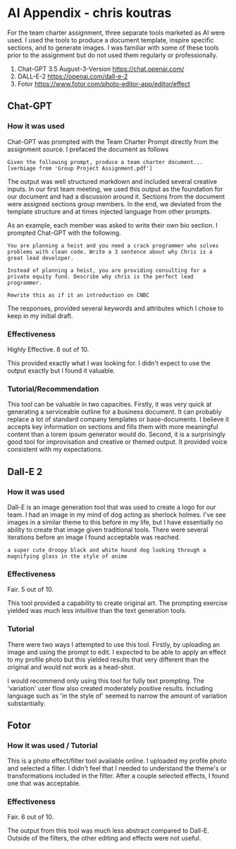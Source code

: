 # AI Appendix - chris koutras

For the team charter assignment, three separate tools marketed as AI were used. I used the tools to produce a document template, inspire specific sections, and to generate images. I was familiar with some of these tools prior to the assignment but do not used them regularly or professionally.

1. Chat-GPT 3.5 August-3-Version <https://chat.openai.com/>
1. DALL-E-2 <https://openai.com/dall-e-2>
1. Fotor <https://www.fotor.com/photo-editor-app/editor/effect>

## Chat-GPT

### How it was used

Chat-GPT was prompted with the Team Charter Prompt directly from the assignment source. I prefaced the document as follows

```text
Given the following prompt, produce a team charter document...[verbiage from 'Group Project Assignment.pdf']
```

The output was well structured markdown and included several creative inputs. In our first team meeting, we used this output as the foundation for our document and had a discussion around it. Sections from the document were assigned sections group members. In the end, we deviated from the template structure and at times injected language from other prompts.

As an example, each member was asked to write their own bio section. I prompted Chat-GPT with the following.

```text
You are planning a heist and you need a crack programmer who solves problems with clean code. Write a 3 sentence about why Chris is a great lead developer.
```

```text
Instead of planning a heist, you are providing consulting for a private equity fund. Describe why chris is the perfect lead programmer.
```

```text
Rewrite this as if it an introduction on CNBC
```

The responses, provided several keywords and attributes which I chose to keep in my initial draft.

### Effectiveness

Highly Effective. 8 out of 10.

This provided exactly what I was looking for. I didn't expect to use the output exactly but I found it valuable.

### Tutorial/Recommendation

This tool can be valuable in two capacities. Firstly, it was very quick at generating a serviceable outline for a business document. It can probably replace a lot of standard company templates or base-documents. I believe it accepts key information on sections and fills them with more meaningful content than a lorem ipsum generator would do. Second, it is a surprisingly good tool for improvisation and creative or themed output. It provided voice consistent with my expectations.

## Dall-E 2

### How it was used

Dall-E is an image generation tool that was used to create a logo for our team. I had an image in my mind of dog acting as sherlock holmes. I've see images in a similar theme to this before in my life, but I have essentially no ability to create that image given traditional tools. There were several iterations before an image I found acceptable was reached. 

```text
a super cute droopy black and white hound dog looking through a magnifying glass in the style of anime
```

### Effectiveness

Fair. 5 out of 10.

This tool provided a capability to create original art. The prompting exercise yielded was much less intuitive than the text generation tools.

### Tutorial

There were two ways I attempted to use this tool. Firstly, by uploading an image and using the prompt to edit. I expected to be able to apply an effect to my profile photo but this yielded results that very different than the original and would not work as a head-shot.

I would recommend only using this tool for fully text prompting. The 'variation' user flow also created moderately positive results. Including language such as 'in the style of' seemed to narrow the amount of variation substantially.

## Fotor

### How it was used / Tutorial

This is a photo effect/filter tool available online. I uploaded my profile photo and selected a filter. I didn't feel that I needed to understand the theme's or transformations included in the filter. After a couple selected effects, I found one that was acceptable.

### Effectiveness

Fair. 6 out of 10.

The output from this tool was much less abstract compared to Dall-E. Outside of the filters, the other editing and effects were not useful.